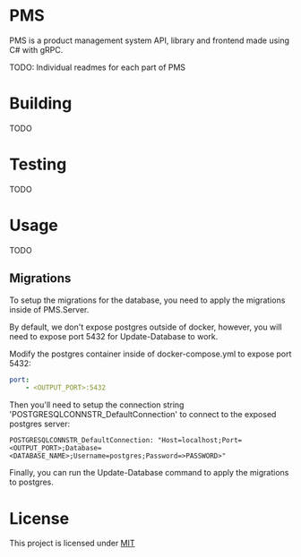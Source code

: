 # PMS

PMS is a product management system API, library and frontend made using C# with gRPC. 

TODO: Individual readmes for each part of PMS

# Building

TODO

# Testing

TODO

# Usage

TODO

## Migrations

To setup the migrations for the database, you need to apply the migrations inside of PMS.Server.

By default, we don't expose postgres outside of docker, however, you will need to expose port 5432 for Update-Database to work.

Modify the postgres container inside of docker-compose.yml to expose port 5432:
```yaml
port:
    - <OUTPUT_PORT>:5432
```

Then you'll need to setup the connection string 'POSTGRESQLCONNSTR_DefaultConnection' to connect to the exposed postgres server:
```
POSTGRESQLCONNSTR_DefaultConnection: "Host=localhost;Port=<OUTPUT_PORT>;Database=<DATABASE_NAME>;Username=postgres;Password=>PASSWORD>"
```

Finally, you can run the Update-Database command to apply the migrations to postgres.

# License

This project is licensed under [MIT](https://github.com/PrestonLTaylor/PMS/blob/master/LICENSE)
